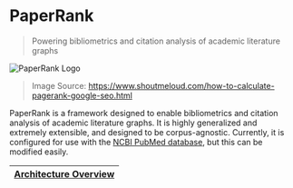 # PaperRank
> Powering bibliometrics and citation analysis of academic literature graphs

![PaperRank Logo](https://www.shoutmeloud.com/wp-content/uploads/2012/12/pagerank-visualization.jpg)
> Image Source: https://www.shoutmeloud.com/how-to-calculate-pagerank-google-seo.html

PaperRank is a framework designed to enable bibliometrics and citation analysis of academic literature graphs. It is highly generalized and extremely extensible, and designed to be corpus-agnostic. Currently, it is configured for use with the [NCBI PubMed database](https://www.ncbi.nlm.nih.gov/pubmed), but this can be modified easily.

|[Architecture Overview](docs/architecture/overview.md)|
|:-------:|
